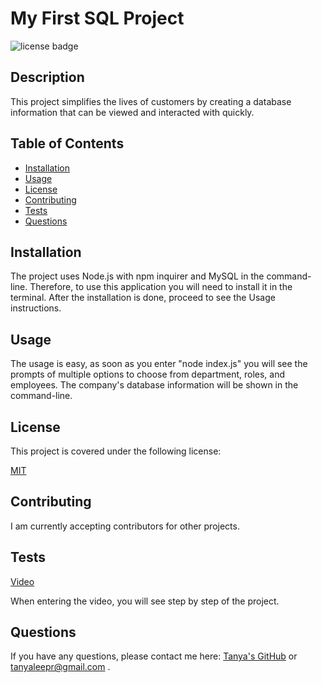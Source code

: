 # My First SQL Project

![license badge](https://img.shields.io/badge/license-MIT-brightgreen)

## Description

This project simplifies the lives of customers by creating a database information that can be viewed and interacted with quickly.

## Table of Contents

- [Installation](#installation)
- [Usage](#usage)
- [License](#license)
- [Contributing](#contributing)
- [Tests](#tests)
- [Questions](#questions)
  <a name="installation"></a>

## Installation

The project uses Node.js with npm inquirer and MySQL in the command-line. Therefore, to use this application you will need to install it in the terminal. After the installation is done, proceed to see the Usage instructions.

<a name="usage"></a>

## Usage

The usage is easy, as soon as you enter "node index.js" you will see the prompts of multiple options to choose from department, roles, and employees. The company's database information will be shown in the command-line.
<a name="license"></a>

## License

This project is covered under the following license:

[MIT](https://www.mit.edu/~amini/LICENSE.md)

<a name="contributing"></a>

## Contributing

I am currently accepting contributors for other projects.
<a name="tests"></a>

## Tests

[Video](https://drive.google.com/file/d/1BrSYokSPs2go-JythbE-Dtr2qlgwzTha/view)

When entering the video, you will see step by step of the project.
<a name="questions"></a>

## Questions

If you have any questions, please contact me here: [Tanya's GitHub](https://github.com/tanyaleepr) or <tanyaleepr@gmail.com> .
